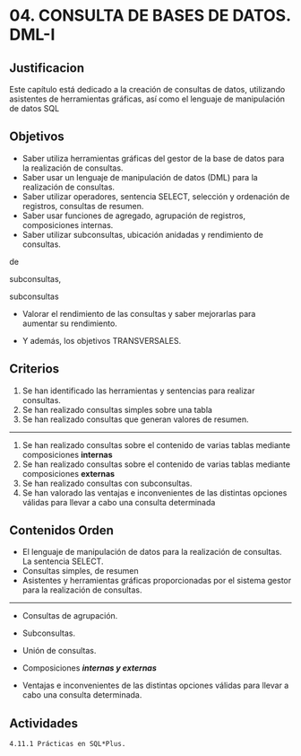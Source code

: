 # 04. CONSULTA DE BASES DE DATOS. DML-I

## Justificacion
Este capítulo está dedicado a la creación de consultas de datos, utilizando asistentes de herramientas gráficas, así como el lenguaje de manipulación de datos SQL

## Objetivos
- Saber utiliza herramientas gráficas del gestor de la base de datos para la realización de consultas.
- Saber usar un lenguaje de manipulación de datos (DML) para la realización de consultas.
- Saber utilizar operadores, sentencia SELECT, selección y ordenación de registros, consultas de resumen.
- Saber usar funciones de agregado, agrupación de registros, composiciones internas.
- Saber utilizar subconsultas, ubicación anidadas y rendimiento de consultas.

de

subconsultas,

subconsultas

- Valorar el rendimiento de las consultas y saber mejorarlas para aumentar su rendimiento.

- Y además, los objetivos TRANSVERSALES.

## Criterios
1. Se han identificado las herramientas y sentencias para realizar consultas.
1. Se han realizado consultas simples sobre una tabla
1. Se han realizado consultas que generan valores de resumen.
***
1. Se han realizado consultas sobre el contenido de varias tablas mediante composiciones **internas**
1. Se han realizado consultas sobre el contenido de varias tablas mediante composiciones **externas**
1. Se han realizado consultas con subconsultas.
1. Se han valorado las ventajas e inconvenientes de las distintas opciones válidas para llevar a cabo una consulta determinada

## Contenidos Orden
 * El lenguaje de manipulación de datos para la realización de consultas. La sentencia SELECT.
 * Consultas simples, de resumen 
 * Asistentes y herramientas gráficas proporcionadas por el sistema gestor para la realización de consultas.
 ***
 * Consultas de agrupación.
 * Subconsultas.
 * Unión de consultas.
 * Composiciones ***internas y externas***

 * Ventajas e inconvenientes de las distintas opciones válidas para llevar a cabo una consulta determinada.

## Actividades

    4.11.1 Prácticas en SQL*Plus.


